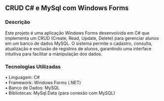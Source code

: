 ## CRUD C# e MySql com Windows Forms
### Descrição
Este projeto é uma aplicação Windows Forms desenvolvida em C# que implementa um CRUD (Create, Read, Update, Delete) para gerenciar alunos em um banco de dados MySQL. 
O sistema permite o cadastro, consulta, atualização e exclusão de registros de alunos, garantindo uma interface intuitiva para facilitar a manipulação dos dados.
### Tecnologias Utilizadas
• Linguagem: C#<br />
• Framework: Windows Forms (.NET)<br />
• Banco de Dados: MySQL<br />
• Bibliotecas: MySql.Data (para conexão com MySQL)<br />
